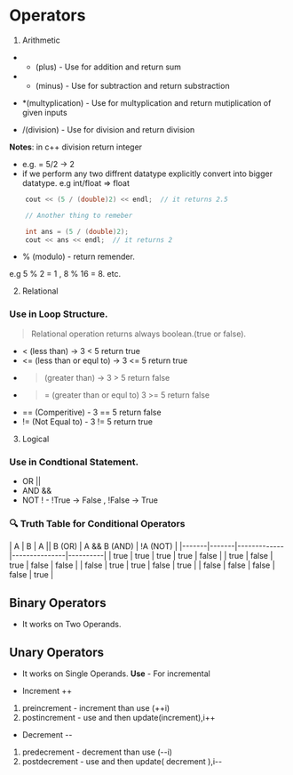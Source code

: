 # Operators

1) Arithmetic
- + (plus) - Use for addition and return sum

- - (minus)  - Use for subtraction and return substraction
- *(multyplication) - Use for multyplication and return mutiplication of given inputs

- /(division) - Use for division and return division

**Notes**: in c++ division return integer
- e.g. = 5/2 -> 2
- if we perform any two diffrent datatype explicitly convert into bigger datatype.
e.g int/float => float

```c++
    cout << (5 / (double)2) << endl;  // it returns 2.5

    // Another thing to remeber

    int ans = (5 / (double)2);
    cout << ans << endl;  // it returns 2 

```


- % (modulo) -  return remender.

e.g 5 % 2 = 1 , 8 % 16 = 8. etc.



2) Relational


### Use in Loop Structure.

> Relational operation returns always boolean.(true or false).

- < (less than)  -> 3 < 5 return true
- <=  (less than or equl to)   -> 3 <= 5 return true
- > (greater than)  -> 3 > 5 return false
- >=  (greater than or equl to)  3 >= 5 return false
- ==  (Comperitive)  - 3 == 5 return false
- !=  (Not Equal to) - 3 != 5 return true

3) Logical

### Use in Condtional Statement.
- OR    || 
- AND   && 
- NOT    !  - !True -> False , !False -> True

### 🔍 Truth Table for Conditional Operators

| A     | B     | A || B (OR) | A && B (AND) | !A (NOT) |
|-------|-------|-------------|---------------|----------|
| true  | true  | true        | true          | false    |
| true  | false | true        | false         | false    |
| false | true  | true        | false         | true     |
| false | false | false       | false         | true     |


## Binary Operators
- It works on Two Operands.

## Unary Operators
- It works on Single Operands.
**Use** - For incremental 

- Increment ++
1) preincrement - increment than use (++i)
2) postincrement - use and then update(increment),i++


- Decrement --
1) predecrement - decrement than use (--i)
2) postdecrement - use and then update( decrement ),i--

